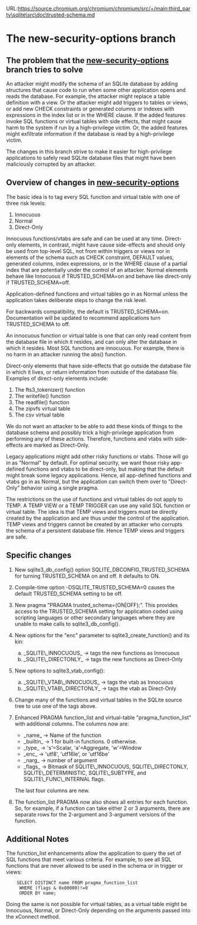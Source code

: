 URL:https://source.chromium.org/chromium/chromium/src/+/main:third_party\sqlite\src\doc\trusted-schema.md
# The new-security-options branch

## The problem that the [new-security-options](/timeline?r=new-security-options) branch tries to solve

An attacker might modify the schema of an SQLite database by adding
structures that cause code to run when some other application opens and
reads the database.  For example, the attacker might replace a table
definition with a view.  Or the attacker might add triggers to tables
or views, or add new CHECK constraints or generated columns or indexes
with expressions in the index list or in the WHERE clause.  If the
added features invoke SQL functions or virtual tables with side effects,
that might cause harm to the system if run by a high-privilege victim.
Or, the added features might exfiltrate information if the database is
read by a high-privilege victim.

The changes in this branch strive to make it easier for high-privilege
applications to safely read SQLite database files that might have been
maliciously corrupted by an attacker.

## Overview of changes in [new-security-options](/timeline?r=new-security-options)

The basic idea is to tag every SQL function and virtual table with one
of three risk levels:

  1.  Innocuous
  2.  Normal
  3.  Direct-Only

Innocuous functions/vtabs are safe and can be used at any time.
Direct-only elements, in contrast, might have cause side-effects and
should only be used from top-level SQL, not from within triggers or views nor
in elements of the schema such as CHECK constraint, DEFAULT values, 
generated columns, index expressions, or in the WHERE clause of a 
partial index that are potentially under the control of an attacker.
Normal elements behave like Innocuous if TRUSTED\_SCHEMA=on
and behave like direct-only if TRUSTED\_SCHEMA=off.

Application-defined functions and virtual tables go in as Normal unless
the application takes deliberate steps to change the risk level.

For backwards compatibility, the default is TRUSTED\_SCHEMA=on.  Documentation
will be updated to recommend applications turn TRUSTED\_SCHEMA to off.

An innocuous function or virtual table is one that can only read content
from the database file in which it resides, and can only alter the database
in which it resides.  Most SQL functions are innocuous.  For example, there
is no harm in an attacker running the abs() function.

Direct-only elements that have side-effects that go outside the database file
in which it lives, or return information from outside of the database file.
Examples of direct-only elements include:

  1.  The fts3\_tokenizer() function
  2.  The writefile() function
  3.  The readfile() function
  4.  The zipvfs virtual table
  5.  The csv virtual table

We do not want an attacker to be able to add these kinds of things to
the database schema and possibly trick a high-privilege application 
from performing any of these actions.  Therefore, functions and vtabs
with side-effects are marked as Direct-Only.

Legacy applications might add other risky functions or vtabs.  Those will
go in as "Normal" by default.  For optimal security, we want those risky
app-defined functions and vtabs to be direct-only, but making that the
default might break some legacy applications.  Hence, all app-defined
functions and vtabs go in as Normal, but the application can switch them
over to "Direct-Only" behavior using a single pragma.

The restrictions on the use of functions and virtual tables do not apply
to TEMP.  A TEMP VIEW or a TEMP TRIGGER can use any valid SQL function
or virtual table.  The idea is that TEMP views and triggers must be
directly created by the application and are thus under the control of the
application.  TEMP views and triggers cannot be created by an attacker who
corrupts the schema of a persistent database file.  Hence TEMP views and
triggers are safe.

## Specific changes

  1.  New sqlite3\_db\_config() option SQLITE\_DBCONFIG\_TRUSTED\_SCHEMA for
      turning TRUSTED\_SCHEMA on and off.  It defaults to ON.

  2.  Compile-time option -DSQLITE\_TRUSTED\_SCHEMA=0 causes the default
      TRUSTED\_SCHEMA setting to be off.

  3.  New pragma "PRAGMA trusted\_schema=(ON\|OFF);".  This provides access
      to the TRUSTED_SCHEMA setting for application coded using scripting
      languages or other secondary languages where they are unable to make
      calls to sqlite3\_db\_config().

  4.  New options for the "enc" parameter to sqlite3\_create\_function() and
      its kin:
      <ol type="a">
      <li>  _SQLITE\_INNOCUOUS_  &rarr; tags the new functions as Innocuous
      <li>  _SQLITE\_DIRECTONLY_ &rarr; tags the new functions as Direct-Only
      </ol>

  5.  New options to sqlite3\_vtab\_config():
      <ol type="a">
      <li>  _SQLITE\_VTAB\_INNOCUOUS_   &rarr; tags the vtab as Innocuous
      <li>  _SQLITE\_VTAB\_DIRECTONLY_  &rarr; tags the vtab as Direct-Only
      </ol>

  6.  Change many of the functions and virtual tables in the SQLite source
      tree to use one of the tags above.

  7.  Enhanced PRAGMA function\_list and virtual-table "pragma\_function\_list"
      with additional columns.  The columns now are:
      <ul>
      <li> _name_      &rarr;  Name of the function
      <li> _builtin_   &rarr;  1 for built-in functions.  0 otherwise.
      <li> _type_      &rarr;  's'=Scalar, 'a'=Aggregate, 'w'=Window
      <li> _enc_       &rarr;  'utf8', 'utf16le', or 'utf16be'
      <li> _narg_      &rarr;  number of argument
      <li> _flags_     &rarr;  Bitmask of SQLITE\_INNOCUOUS, SQLITE\_DIRECTONLY,
                               SQLITE\_DETERMINISTIC, SQLITE\_SUBTYPE, and
                               SQLITE\_FUNC\_INTERNAL flags.
      </ul>
      <p>The last four columns are new.

  8.  The function\_list PRAGMA now also shows all entries for each function.
      So, for example, if a function can take either 2 or 3 arguments,
      there are separate rows for the 2-argument and 3-argument versions of
      the function.

## Additional Notes

The function_list enhancements allow the application to query the set
of SQL functions that meet various criteria.  For example, to see all
SQL functions that are never allowed to be used in the schema or in
trigger or views:

~~~
    SELECT DISTINCT name FROM pragma_function_list
     WHERE (flags & 0x80000)!=0
     ORDER BY name;
~~~

Doing the same is not possible for virtual tables, as a virtual table
might be Innocuous, Normal, or Direct-Only depending on the arguments
passed into the xConnect method.

